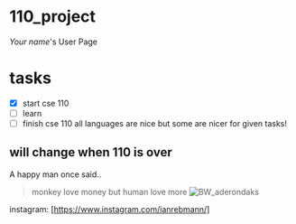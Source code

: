 # 110_project
*Your name*'s User Page

# tasks

 - [x] start cse 110
 - [ ] learn 
 - [ ] finish cse 110
all languages are nice but some are nicer for given tasks!

## **will change when 110 is over**

A happy man once said..

> monkey love money but human love more
![BW_aderondaks](https://user-images.githubusercontent.com/60708439/103956832-2e155f80-50fe-11eb-9bd4-c90c78d39701.JPG)

instagram:  [https://www.instagram.com/ianrebmann/]


